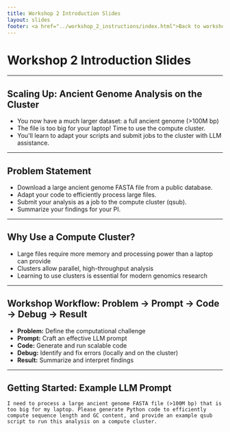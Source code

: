 ```yaml
---
title: Workshop 2 Introduction Slides
layout: slides
footer: <a href="../workshop_2_instructions/index.html">Back to workshop 2</a>
---
```


# Workshop 2 Introduction Slides

---

## Scaling Up: Ancient Genome Analysis on the Cluster

- You now have a much larger dataset: a full ancient genome (>100M bp)
- The file is too big for your laptop! Time to use the compute cluster.
- You'll learn to adapt your scripts and submit jobs to the cluster with LLM assistance.

---

## Problem Statement

- Download a large ancient genome FASTA file from a public database.
- Adapt your code to efficiently process large files.
- Submit your analysis as a job to the compute cluster (qsub).
- Summarize your findings for your PI.

---

## Why Use a Compute Cluster?

- Large files require more memory and processing power than a laptop can provide
- Clusters allow parallel, high-throughput analysis
- Learning to use clusters is essential for modern genomics research

---

## Workshop Workflow: Problem → Prompt → Code → Debug → Result

- **Problem:** Define the computational challenge
- **Prompt:** Craft an effective LLM prompt
- **Code:** Generate and run scalable code
- **Debug:** Identify and fix errors (locally and on the cluster)
- **Result:** Summarize and interpret findings

---

## Getting Started: Example LLM Prompt

```
I need to process a large ancient genome FASTA file (>100M bp) that is too big for my laptop. Please generate Python code to efficiently compute sequence length and GC content, and provide an example qsub script to run this analysis on a compute cluster.
```
